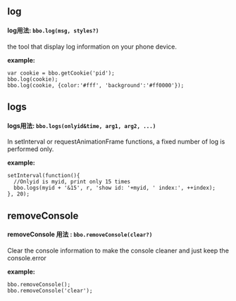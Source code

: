 ## log
#### log用法:  `bbo.log(msg, styles?)`
the tool that display log information on your phone device.

**example:** 
```
var cookie = bbo.getCookie('pid'); 
bbo.log(cookie);
bbo.log(cookie, {color:'#fff', 'background':'#ff0000'});
```

## logs
#### logs用法: `bbo.logs(onlyid&time, arg1, arg2, ...)`
In setInterval or requestAnimationFrame functions, a fixed number of log is performed only.

**example:** 
```
setInterval(function(){ 
  //Onlyid is myid, print only 15 times 
  bbo.logs(myid + '&15', r, 'show id: '+myid, ' index:', ++index); 
}, 20);
```

## removeConsole
#### removeConsole 用法 : `bbo.removeConsole(clear?)`
Clear the console information to make the console cleaner and just keep the console.error

**example:** 
```
bbo.removeConsole(); 
bbo.removeConsole('clear');
```